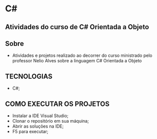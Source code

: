 # C# 
## Atividades do curso de C# Orientada a Objeto

## Sobre
- Atividades e projetos realizado ao decorrer do curso ministrado pelo professor Nelio Alves sobre a linguagem C# Orientada a Objeto

## TECNOLOGIAS
- C#;

## COMO EXECUTAR OS PROJETOS
- Instalar a IDE Visual Studio;
- Clonar o repositório em sua máquina;
- Abrir as soluções na IDE;
- F5 para executar;
